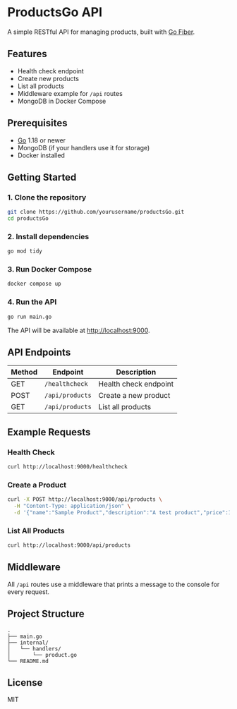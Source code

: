 # ProductsGo API

A simple RESTful API for managing products, built with [Go Fiber](https://gofiber.io/).

## Features

- Health check endpoint
- Create new products
- List all products
- Middleware example for `/api` routes
- MongoDB in Docker Compose

## Prerequisites

- [Go](https://go.dev/) 1.18 or newer
- MongoDB (if your handlers use it for storage)
- Docker installed

## Getting Started

### 1. Clone the repository

```bash
git clone https://github.com/yourusername/productsGo.git
cd productsGo
```

### 2. Install dependencies

```bash
go mod tidy
```

### 3. Run Docker Compose

```bash
docker compose up
```

### 4. Run the API

```bash
go run main.go
```

The API will be available at [http://localhost:9000](http://localhost:9000).

## API Endpoints

| Method | Endpoint        | Description           |
| ------ | --------------- | --------------------- |
| GET    | `/healthcheck`  | Health check endpoint |
| POST   | `/api/products` | Create a new product  |
| GET    | `/api/products` | List all products     |

## Example Requests

### Health Check

```bash
curl http://localhost:9000/healthcheck
```

### Create a Product

```bash
curl -X POST http://localhost:9000/api/products \
  -H "Content-Type: application/json" \
  -d '{"name":"Sample Product","description":"A test product","price":19.99}'
```

### List All Products

```bash
curl http://localhost:9000/api/products
```

## Middleware

All `/api` routes use a middleware that prints a message to the console for every request.

## Project Structure

```
.
├── main.go
├── internal/
│   └── handlers/
│       └── product.go
└── README.md
```

## License

MIT
